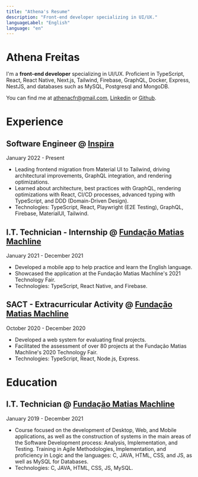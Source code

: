 ```yaml
---
title: "Athena's Resume"
description: "Front-end developer specializing in UI/UX."
languageLabel: "English"
language: "en"
---
```


# Athena Freitas

I'm a **front-end developer** specializing in UI/UX. Proficient in TypeScript, React, React Native, Next.js, Tailwind, Firebase, GraphQL, Docker, Express, NestJS, and databases such as MySQL, Postgresql and MongoDB.

You can find me at <athenacfr@gmail.com>, [Linkedin](https://www.linkedin.com/in/athenafreitas) or [Github](https://github.com/athenacfr).

# Experience

## Software Engineer @ [Inspira](https://www.linkedin.com/company/inspiralegal/)

January 2022 - Present

- Leading frontend migration from Material UI to Tailwind, driving architectural improvements, GraphQL integration, and rendering optimizations.
- Learned about architecture, best practices with GraphQL, rendering optimizations with React, CI/CD processes, advanced typing with TypeScript, and DDD (Domain-Driven Design).
- Technologies: TypeScript, React, Playwright (E2E Testing), GraphQL, Firebase, MaterialUI, Tailwind.

## I.T. Technician - Internship @ [Fundação Matias Machline](http://fundacaomatiasmachline.org.br/)

January 2021 - December 2021

- Developed a mobile app to help practice and learn the English language.
- Showcased the application at the Fundação Matias Machline's 2021 Technology Fair.
- Technologies: TypeScript, React Native, and Firebase.

## SACT - Extracurricular Activity @ [Fundação Matias Machline](http://fundacaomatiasmachline.org.br/)

October 2020 - December 2020

- Developed a web system for evaluating final projects.
- Facilitated the assessment of over 80 projects at the Fundação Matias Machline's 2020 Technology Fair.
- Technologies: TypeScript, React, Node.js, Express.

# Education

## I.T. Technician @ [Fundação Matias Machline](http://fundacaomatiasmachline.org.br/)

January 2019 - December 2021

- Course focused on the development of Desktop, Web, and Mobile applications, as well as the construction of systems in the main areas of the Software Development process: Analysis, Implementation, and Testing. Training in Agile Methodologies, Implementation, and proficiency in Logic and the languages: C, JAVA, HTML, CSS, and JS, as well as MySQL for Databases.
- Technologies: C, JAVA, HTML, CSS, JS, MySQL.
